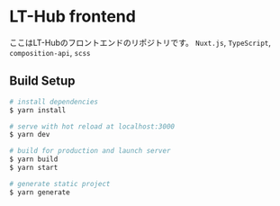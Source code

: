 # LT-Hub frontend
ここはLT-Hubのフロントエンドのリポジトリです。
`Nuxt.js`, `TypeScript`, `composition-api`, `scss`

## Build Setup

```bash
# install dependencies
$ yarn install

# serve with hot reload at localhost:3000
$ yarn dev

# build for production and launch server
$ yarn build
$ yarn start

# generate static project
$ yarn generate
```
